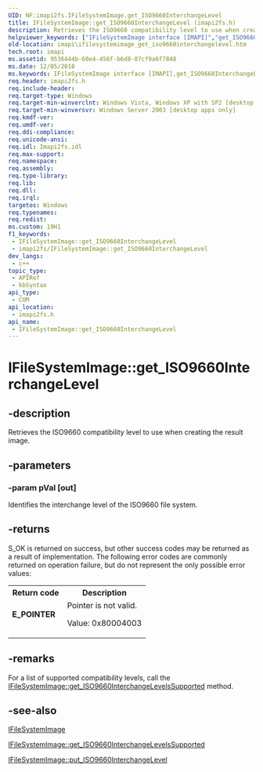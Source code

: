 ```yaml
---
UID: NF:imapi2fs.IFileSystemImage.get_ISO9660InterchangeLevel
title: IFileSystemImage::get_ISO9660InterchangeLevel (imapi2fs.h)
description: Retrieves the ISO9660 compatibility level to use when creating the result image.
helpviewer_keywords: ["IFileSystemImage interface [IMAPI]","get_ISO9660InterchangeLevel method","IFileSystemImage.get_ISO9660InterchangeLevel","IFileSystemImage::get_ISO9660InterchangeLevel","get_ISO9660InterchangeLevel","get_ISO9660InterchangeLevel method [IMAPI]","get_ISO9660InterchangeLevel method [IMAPI]","IFileSystemImage interface","imapi.ifilesystemimage_get_iso9660interchangelevel","imapi2fs/IFileSystemImage::get_ISO9660InterchangeLevel"]
old-location: imapi\ifilesystemimage_get_iso9660interchangelevel.htm
tech.root: imapi
ms.assetid: 9536444b-60e4-456f-b6d8-07cf9a6f7848
ms.date: 12/05/2018
ms.keywords: IFileSystemImage interface [IMAPI],get_ISO9660InterchangeLevel method, IFileSystemImage.get_ISO9660InterchangeLevel, IFileSystemImage::get_ISO9660InterchangeLevel, get_ISO9660InterchangeLevel, get_ISO9660InterchangeLevel method [IMAPI], get_ISO9660InterchangeLevel method [IMAPI],IFileSystemImage interface, imapi.ifilesystemimage_get_iso9660interchangelevel, imapi2fs/IFileSystemImage::get_ISO9660InterchangeLevel
req.header: imapi2fs.h
req.include-header: 
req.target-type: Windows
req.target-min-winverclnt: Windows Vista, Windows XP with SP2 [desktop apps only]
req.target-min-winversvr: Windows Server 2003 [desktop apps only]
req.kmdf-ver: 
req.umdf-ver: 
req.ddi-compliance: 
req.unicode-ansi: 
req.idl: Imapi2fs.idl
req.max-support: 
req.namespace: 
req.assembly: 
req.type-library: 
req.lib: 
req.dll: 
req.irql: 
targetos: Windows
req.typenames: 
req.redist: 
ms.custom: 19H1
f1_keywords:
 - IFileSystemImage::get_ISO9660InterchangeLevel
 - imapi2fs/IFileSystemImage::get_ISO9660InterchangeLevel
dev_langs:
 - c++
topic_type:
 - APIRef
 - kbSyntax
api_type:
 - COM
api_location:
 - imapi2fs.h
api_name:
 - IFileSystemImage::get_ISO9660InterchangeLevel
---
```


# IFileSystemImage::get_ISO9660InterchangeLevel


## -description

Retrieves the ISO9660 compatibility level to use when creating the result image.

## -parameters

### -param pVal [out]

Identifies the interchange level of the ISO9660 file system.

## -returns

S_OK is returned on success, but other success codes may be returned as a result of implementation. The following error codes are commonly returned on operation failure, but do not represent the only possible error values:

<table>
<tr>
<th>Return code</th>
<th>Description</th>
</tr>
<tr>
<td width="40%">
<dl>
<dt><b>E_POINTER</b></dt>
</dl>
</td>
<td width="60%">
Pointer is not valid.

Value: 0x80004003

</td>
</tr>
</table>

## -remarks

For a list of supported compatibility levels, call the <a href="/windows/desktop/api/imapi2fs/nf-imapi2fs-ifilesystemimage-get_iso9660interchangelevelssupported">IFileSystemImage::get_ISO9660InterchangeLevelsSupported</a> method.

## -see-also

<a href="/windows/desktop/api/imapi2fs/nn-imapi2fs-ifilesystemimage">IFileSystemImage</a>



<a href="/windows/desktop/api/imapi2fs/nf-imapi2fs-ifilesystemimage-get_iso9660interchangelevelssupported">IFileSystemImage::get_ISO9660InterchangeLevelsSupported</a>



<a href="/windows/desktop/api/imapi2fs/nf-imapi2fs-ifilesystemimage-put_iso9660interchangelevel">IFileSystemImage::put_ISO9660InterchangeLevel</a>

